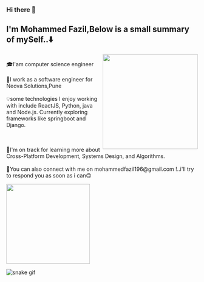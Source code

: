 ### Hi there 👋
## I'm Mohammed Fazil,Below is a small summary of mySelf..⬇️ 

<img
  align="right"
  width="250"
  height="250"
  src="https://media.giphy.com/media/3oKIPnAiaMCws8nOsE/giphy.gif"
/>
</p><br/>
🎓I'am computer science engineer<br/>
<br/>
💫I work as a software engineer for Neova Solutions,Pune<br/>
<br/>
💡some technologies I enjoy working with include ReactJS, Python, java and Node.js. Currently exploring 
frameworks like springboot and Django.<p>
  <br/>
  <br/>
💫I'm on track for learning more about Cross-Platform Development, Systems Design, and Algorithms.<br/>
  <br/>
📧You can also connect with me on  mohammedfazil196@gmail.com !..i'll try to respond you as soon as i can🙃 
  <br/>

  <p>
  <img
  align="center"
  width="220"
  height="210"
  src="https://media.giphy.com/media/QHE5gWI0QjqF2/giphy.gif"
/>
</p>
<img src="https://github.com/tanyarajhans/Actions/raw/output/github-contribution-grid-snake.svg" alt="snake gif" style="max-width: 100%; user-select: auto;">

